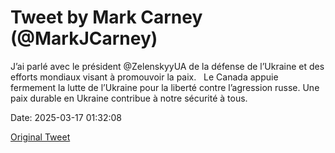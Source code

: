 # Tweet by Mark Carney (@MarkJCarney)

J’ai parlé avec le président @ZelenskyyUA de la défense de l’Ukraine et des efforts mondiaux visant à promouvoir la paix.
 
Le Canada appuie fermement la lutte de l’Ukraine pour la liberté contre l’agression russe. Une paix durable en Ukraine contribue à notre sécurité à tous.

Date: 2025-03-17 01:32:08

[Original Tweet](https://x.com/MarkJCarney/status/1901446422269993028)
